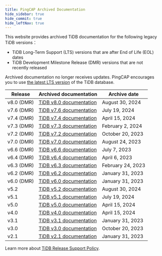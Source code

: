 ```yaml
---
title: PingCAP Archived Documentation
hide_sidebar: true
hide_commit: true
hide_leftNav: true
---
```


<DocHomeContainer title="PingCAP Archived Docs" subTitle="Access the archived documentation of the TiDB database on this website." archive>

<p> </p>

<p>This website provides archived TiDB documentation for the following legacy TiDB versions：</p>

<ul>
<li>TiDB Long-Term Support (LTS) versions that are after End of Life (EOL) dates</li>
<li>TiDB Development Milestone Release (DMR) versions that are not recently released</li>
</ul>

<p>Archived documentation no longer receives updates. PingCAP encourages you to use <a href="https://docs.pingcap.com/tidb/stable">the latest LTS version</a> of the TiDB database. </p>

| Release    | Archived documentation                                         | Archive date     |
| ---------- | -------------------------------------------------------------- | ---------------- |
| v8.0 (DMR) | [TiDB v8.0 documentation](https://docs-archive.pingcap.com/tidb/v8.0/) | August 30, 2024 |
| v7.6 (DMR) | [TiDB v7.6 documentation](https://docs-archive.pingcap.com/tidb/v7.6/) | July 19, 2024 |
| v7.4 (DMR) | [TiDB v7.4 documentation](https://docs-archive.pingcap.com/tidb/v7.4/) | April 15, 2024 |
| v7.3 (DMR) | [TiDB v7.3 documentation](https://docs-archive.pingcap.com/tidb/v7.3/) | February 2, 2024 |
| v7.2 (DMR) | [TiDB v7.2 documentation](https://docs-archive.pingcap.com/tidb/v7.2/) | October 20, 2023 |
| v7.0 (DMR) | [TiDB v7.0 documentation](https://docs-archive.pingcap.com/tidb/v7.0/) | August 24, 2023 |
| v6.6 (DMR) | [TiDB v6.6 documentation](https://docs-archive.pingcap.com/tidb/v6.6/) | July 7, 2023 |
| v6.4 (DMR) | [TiDB v6.4 documentation](https://docs-archive.pingcap.com/tidb/v6.4/) | April 6, 2023 |
| v6.3 (DMR) | [TiDB v6.3 documentation](https://docs-archive.pingcap.com/tidb/v6.3/) | February 24, 2023 |
| v6.2 (DMR) | [TiDB v6.2 documentation](https://docs-archive.pingcap.com/tidb/v6.2/) | January 31, 2023 |
| v6.0 (DMR) | [TiDB v6.0 documentation](https://docs-archive.pingcap.com/tidb/v6.0/) | January 31, 2023 |
| v5.2       | [TiDB v5.2 documentation](https://docs-archive.pingcap.com/tidb/v5.2/) | August 30, 2024 |
| v5.1       | [TiDB v5.1 documentation](https://docs-archive.pingcap.com/tidb/v5.1/) | July 19, 2024 |
| v5.0       | [TiDB v5.0 documentation](https://docs-archive.pingcap.com/tidb/v5.0/) | April 15, 2024 |
| v4.0       | [TiDB v4.0 documentation](https://docs-archive.pingcap.com/tidb/v4.0/) | April 15, 2024 |
| v3.1       | [TiDB v3.1 documentation](https://docs-archive.pingcap.com/tidb/v3.1/) | January 31, 2023 |
| v3.0       | [TiDB v3.0 documentation](https://docs-archive.pingcap.com/tidb/v3.0/) | October 20, 2023 |
| v2.1       | [TiDB v2.1 documentation](https://docs-archive.pingcap.com/tidb/v2.1)  | January 31, 2023 |

<p>Learn more about <a href="https://www.pingcap.com/tidb-release-support-policy/?from=en">TiDB Release Support Policy</a>.</p>

</DocHomeContainer>
